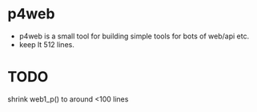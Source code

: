 # p4web

* p4web is a small tool for building simple tools for bots of web/api etc.
* keep lt 512 lines.

# TODO

shrink web1_p() to around <100 lines

